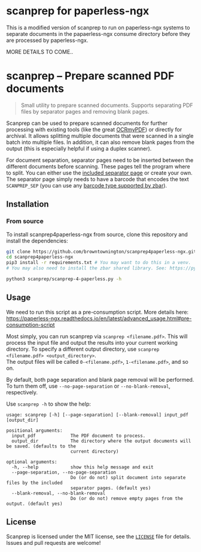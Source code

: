 # scanprep for paperless-ngx

This is a modified version of scanprep to run on paperless-ngx systems to separate documents in the papaerless-ngx consume directory before they are processed by paperless-ngx.

MORE DETAILS TO COME..  

# scanprep – Prepare scanned PDF documents

> Small utility to prepare scanned documents. Supports separating PDF files by separator pages and removing blank pages.

<!-- TODO: GIF showing how to use scanprep -->

Scanprep can be used to prepare scanned documents for further processing with existing tools (like the great [OCRmyPDF](https://github.com/jbarlow83/OCRmyPDF)) or directly for archival. It allows splitting multiple documents that were scanned in a single batch into multiple files. In addition, it can also remove blank pages from the output (this is especially helpful if using a duplex scanner).

For document separation, separator pages need to be inserted between the different documents before scanning. These pages tell the program where to split. You can either use the [included separator page](/separator-page.pdf) or create your own. The separator page simply needs to have a barcode that encodes the text `SCANPREP_SEP` (you can use any [barcode type supported by zbar](http://zbar.sourceforge.net/about.html)).

## Installation

### From source

To install scanprep4paperless-ngx from source, clone this repository and install the dependencies:

```sh
git clone https://github.com/browntownington/scanprep4paperless-ngx.git
cd scanprep4paperless-ngx
pip3 install -r requirements.txt # You may want to do this in a venv.
# You may also need to install the zbar shared library. See: https://pypi.org/project/pyzbar/

python3 scanprep/scanprep-4-paperless.py -h
```

## Usage

We need to run this script as a pre-consumption script. More details here:
https://paperless-ngx.readthedocs.io/en/latest/advanced_usage.html#pre-consumption-script

Most simply, you can run scanprep via `scanprep <filename.pdf>`. This will process the input file and output the results into your current working directory. To specify a different output directory, use `scanprep <filename.pdf> <output_directory>`.  
The output files will be called `0-<filename.pdf>`, `1-<filename.pdf>`, and so on.

By default, both page separation and blank page removal will be performed. To turn them off, use `--no-page-separation` or `--no-blank-removal`, respectively.

Use `scanprep -h` to show the help:

```
usage: scanprep [-h] [--page-separation] [--blank-removal] input_pdf [output_dir]

positional arguments:
  input_pdf             The PDF document to process.
  output_dir            The directory where the output documents will be saved. (defaults to the
                        current directory)

optional arguments:
  -h, --help            show this help message and exit
  --page-separation, --no-page-separation
                        Do (or do not) split document into separate files by the included
                        separator pages. (default yes)
  --blank-removal, --no-blank-removal
                        Do (or do not) remove empty pages from the output. (default yes)
```

## License

Scanprep is licensed under the MIT license, see the [`LICENSE`](/LICENSE) file for details. Issues and pull requests are welcome!
